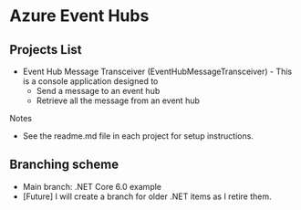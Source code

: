 # Azure Event Hubs

## Projects List
- Event Hub Message Transceiver (EventHubMessageTransceiver) - This is a console application designed to 
    - Send a message to an event hub
    - Retrieve all the message from an event hub
   
  
Notes
- See the readme.md file in each project for setup instructions.

## Branching scheme
- Main branch: .NET Core 6.0 example
- [Future] I will create a branch for older .NET items as I retire them.

